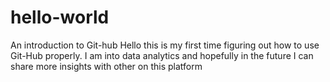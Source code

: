 # hello-world
An introduction to Git-hub
Hello this is my first time figuring out how to use Git-Hub properly.
I am into data analytics and hopefully in the future I can share more insights with other on this platform
